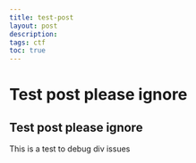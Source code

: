 ```yaml
---
title: test-post
layout: post
description: 
tags: ctf
toc: true
---
```



# Test post please ignore

## Test post please ignore

This is a test to debug div issues



